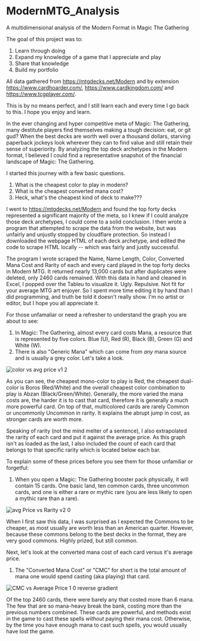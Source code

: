 # ModernMTG_Analysis
A multidimensional analysis of the Modern Format in Magic The Gathering

The goal of this project was to:
1. Learn through doing
2. Expand my knowledge of a game that I appreciate and play
3. Share that knowledge
4. Build my portfolio

All data gathered from https://mtgdecks.net/Modern and by extension https://www.cardhoarder.com/, https://www.cardkingdom.com/ and https://www.tcgplayer.com/.

This is by no means perfect, and I still learn each and every time I go back to this. I hope you enjoy and learn.

In the ever changing and hyper competitive meta of Magic: The Gathering, many destitute players find themselves making a tough decision: eat, or git gud? When the best decks are worth well over a thousand dollars, starving paperback jockeys look wherever they can to find value and still retain their sense of superiority. By analyzing the top deck archetypes in the Modern format, I believed I could find a  representative snapshot of the financial landscape of Magic: The Gathering.

I started this journey with a few basic questions.
1. What is the cheapest color to play in modern?
2. What is the cheapest converted mana cost?
3. Heck, what's the cheapest kind of deck to make???

I went to https://mtgdecks.net/Modern and found the top forty decks represented a significant majority of the meta, so I knew if I could analyze those deck archetypes, I could come to a solid conclusion. I then wrote a program that attempted to scrape the data from the website, but was unfairly and unjustly stopped by cloudflare protection. So instead I downloaded the webpage HTML of each deck archetype, and edited the code to scrape HTML locally -- which was fairly and justly successful.

The program I wrote scraped the Name, Name Length, Color, Converted Mana Cost and Rarity of each and every card played in the top forty decks in Modern MTG. It returned nearly 13,000 cards but after duplicates were deleted, only 2460 cards remained. With this data in hand and cleaned in Excel, I popped over the Tableu to visualize it. Ugly. Repulsive. Not fit for your average MTG art enjoyer. So I spent more time editing it by hand than I did programming, and truth be told it doesn't really show. I'm no artist or editor, but I hope you all appreciate it.

For those unfamaliar or need a refresher to understand the graph you are about to see:
  1. In Magic: The Gathering, almost every card costs Mana, a resource that is represented by five colors. Blue (U), Red (R), Black (B), Green (G) and White (W). 
  2. There is also "Generic Mana" which can come from *any* mana source and is usually a grey color. Let's take a look.

![color vs avg price v1 2](https://user-images.githubusercontent.com/86437248/133210189-6837ab3a-5ef6-40c3-b11c-3a345b890d6a.png)

As you can see, the cheapest mono-color to play is Red, the cheapest dual-color is Boros (Red/White) and the overall cheapest color combination to play is Abzan (Black/Green/White). Generally, the more varied the mana costs are, the harder it is to cast that card, therefore it is generally a much more powerful card. On top of that, multicolored cards are rarely Common or uncommonly Uncommon in rarity. It explains the abrupt jump in cost, as stronger cards are worth more. 

Speaking of rarity (not the mind melter of a sentence), I also extrapolated the rarity of each card and put it against the average price. As this graph isn't as loaded as the last,  I also included the count of each card that belongs to that specific rarity which is located below each bar.

To explain some of these prices before you see them for those unfamiliar or forgetful:
1. When you open a Magic: The Gathering booster pack physically, it will contain 15 cards. One basic land, ten common cards, three uncommon cards, and one is either a rare or mythic rare (you are less likely to open a mythic rare than a rare).

![avg Price vs Rarity v2 0](https://user-images.githubusercontent.com/86437248/133210901-3eda5c33-23df-4adc-abc3-0570243a6b77.png)

When I first saw this data, I was surprised as I expected the Commons to be cheaper, as most usually are worth less than an American quarter. However, because these commons belong to the best decks in the format, they are very good commons. Highly prized, but still common. 

Next, let's look at the converted mana cost of each card versus it's average price.
1. The "Converted Mana Cost" or "CMC" for short is the total amount of mana one would spend casting (aka playing) that card. 

![CMC vs Average Price 1 0 reverse gradient](https://user-images.githubusercontent.com/86437248/133364864-776d38b6-4d06-49d6-9711-b5eebd26c903.png)

Of the top 2460 cards, there were barely any that costed more than 6 mana. The few that are so mana-heavy break the bank, costing more than the previous numbers combined. These cards are powerful, and methods exist in the game to cast these spells *without* paying their mana cost. Otherwise, by the time you have enough mana to cast such spells, you would usually have lost the game.

